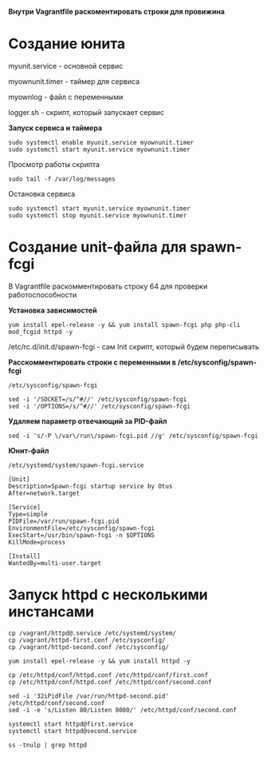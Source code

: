 **Внутри Vagrantfile раскоментировать строки для провижина**

# Создание юнита

myunit.service - основной сервис

myownunit.timer - таймер для сервиса

myownlog - файл с переменными

logger.sh - скрипт, который запускает сервис


**Запуск сервиса и таймера**

```console
sudo systemctl enable myunit.service myownunit.timer
sudo systemctl start myunit.service myownunit.timer
```

Просмотр работы скрипта

```console
sudo tail -f /var/log/messages
```

Остановка сервиса

```console
sudo systemctl start myunit.service myownunit.timer
sudo systemctl stop myunit.service myownunit.timer
```

# Создание unit-файла для spawn-fcgi

В Vagrantfile раскомментировать строку 64 для проверки работоспособности

**Установка зависимостей**

```console
yum install epel-release -y && yum install spawn-fcgi php php-cli mod_fcgid httpd -y
```

/etc/rc.d/init.d/spawn-fcgi - cам Init скрипт, который будем переписывать

**Расскомментировать строки с переменными в /etc/sysconfig/spawn-fcgi**

```console
/etc/sysconfig/spawn-fcgi 

sed -i '/SOCKET=/s/^#//' /etc/sysconfig/spawn-fcgi
sed -i '/OPTIONS=/s/^#//' /etc/sysconfig/spawn-fcgi
```

**Удаляем параметр отвечающий за PID-файл**

```console
sed -i 's/-P \/var\/run\/spawn-fcgi.pid //g' /etc/sysconfig/spawn-fcgi
```

**Юнит-файл**

```console
/etc/systemd/system/spawn-fcgi.service

[Unit]
Description=Spawn-fcgi startup service by Otus
After=network.target

[Service]
Type=simple
PIDFile=/var/run/spawn-fcgi.pid
EnvironmentFile=/etc/sysconfig/spawn-fcgi
ExecStart=/usr/bin/spawn-fcgi -n $OPTIONS
KillMode=process

[Install]
WantedBy=multi-user.target
```

# Запуск httpd с несколькими инстансами

```console
cp /vagrant/httpd@.service /etc/systemd/system/
cp /vagrant/httpd-first.conf /etc/sysconfig/
cp /vagrant/httpd-second.conf /etc/sysconfig/

yum install epel-release -y && yum install httpd -y

cp /etc/httpd/conf/httpd.conf /etc/httpd/conf/first.conf
cp /etc/httpd/conf/httpd.conf /etc/httpd/conf/second.conf

sed -i '32iPidFile /var/run/httpd-second.pid' /etc/httpd/conf/second.conf
sed -i -e 's/Listen 80/Listen 8080/' /etc/httpd/conf/second.conf

systemctl start httpd@first.service
systemctl start httpd@second.service

ss -tnulp | grep httpd
```
